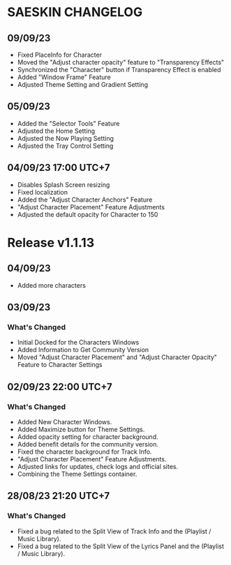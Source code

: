 # SAESKIN CHANGELOG
## 09/09/23
- Fixed PlaceInfo for Character
- Moved the "Adjust character opacity" feature to "Transparency Effects"
- Synchronized the "Character" button if Transparency Effect is enabled
- Added "Window Frame" Feature
- Adjusted Theme Setting and Gradient Setting

## 05/09/23
- Added the "Selector Tools" Feature
- Adjusted the Home Setting
- Adjusted the Now Playing Setting
- Adjusted the Tray Control Setting

## 04/09/23 17:00 UTC+7
- Disables Splash Screen resizing
- Fixed localization
- Added the "Adjust Character Anchors" Feature
- "Adjust Character Placement" Feature Adjustments
- Adjusted the default opacity for Character to 150

# Release v1.1.13
## 04/09/23
- Added more characters

## 03/09/23
### What's Changed
- Initial Docked for the Characters Windows
- Added Information to Get Community Version
- Moved "Adjust Character Placement" and "Adjust Character Opacity" Feature to Character Settings

## 02/09/23 22:00 UTC+7
### What's Changed
- Added New Character Windows.
- Added Maximize button for Theme Settings.
- Added opacity setting for character background. 
- Added benefit details for the community version.
- Fixed the character background for Track Info.
- "Adjust Character Placement" Feature Adjustments.
- Adjusted links for updates, check logs and official sites.
- Combining the Theme Settings container.
  
## 28/08/23 21:20 UTC+7
### What's Changed
- Fixed a bug related to the Split View of Track Info and the (Playlist / Music Library).
- Fixed a bug related to the Split View of the Lyrics Panel and the (Playlist / Music Library).
